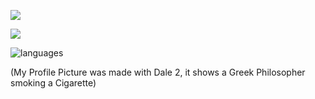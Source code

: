 ![](https://github.com/maxruffo/maxruffo/blob/main/giphy%20(1).gif)


![](https://komarev.com/ghpvc/?username=maxruffo&style=for-the-badge&color=blueviolet)

![languages](https://github-readme-stats.vercel.app/api/top-langs/?username=maxruffo)


(My Profile Picture was made with Dale 2, it shows a Greek Philosopher smoking a Cigarette)
